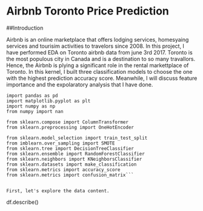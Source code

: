 # Airbnb Toronto Price Prediction

##Introduction

Airbnb is an online marketplace that offers lodging services, homesyaing services and tourisim activities to travelors since 2008. In this project, I have performed EDA on Toronto airbnb data from june 3rd 2017. Toronto is the most populous city in Canada and is a destination to so many travallors. Hence, the Airbnb is plying a significant role
in the rental markettplace of Toronto. In this kernel, I built three classification models to choose the one with the highest prediction accuracy score. Meanwhile, I will discuss feature importance and the expolaratory analysis that I have done.
```import requests
import pandas as pd
import matplotlib.pyplot as plt
import numpy as np
from numpy import nan

from sklearn.compose import ColumnTransformer
from sklearn.preprocessing import OneHotEncoder

from sklearn.model_selection import train_test_split
from imblearn.over_sampling import SMOTE
from sklearn.tree import DecisionTreeClassifier
from sklearn.ensemble import RandomForestClassifier
from sklearn.neighbors import KNeighborsClassifier
from sklearn.datasets import make_classification
from sklearn.metrics import accuracy_score
from sklearn.metrics import confusion_matrix```


First, let's explore the data content.

```
df.describe()

```



